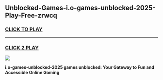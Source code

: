 
## Unblocked-Games-i.o-games-unblocked-2025-Play-Free-zrwcq
<h3>
<a href="https://premium76.site?title=i.o-games-unblocked-2025&ref=15A">CLICK TO PLAY</a></h3>
<hr>

<h3>
<a href="https://premium76.site?title=i.o-games-unblocked-2025&ref=15A">CLICK 2 PLAY</a>
  
</h3>

<a href="https://premium76.site?title=i.o-games-unblocked-2025&ref=15A"><img src="https://clearcache.store/games.png"></a>


**i.o-games-unblocked-2025 games unblocked: Your Gateway to Fun and Accessible Online Gaming**
